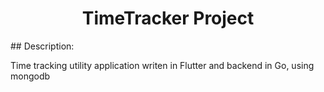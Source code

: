 <h1 align="center">TimeTracker Project</h1>
## Description: 

Time tracking utility application writen in Flutter and backend in Go, using mongodb
